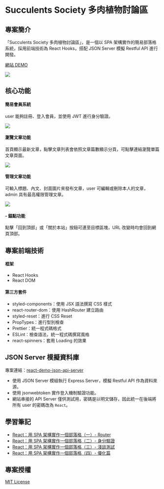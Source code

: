 # Succulents Society 多肉植物討論區

## 專案簡介

「Succulents Society 多肉植物討論區」，是一個以 SPA 架構實作的簡易部落格系統，採用前端技術為 React Hooks，搭配 JSON Server 模擬 Restful API 進行開發。

[網站 DEMO](https://heidiliu2020.github.io/succulents-society)

![](https://i.imgur.com/G2phauR.jpg)

## 核心功能

#### 簡易會員系統

user 能夠註冊、登入會員，並使用 JWT 進行身分驗證。

![](https://github.com/heidiliu2020/succulents-society/blob/master/public/login.gif)

#### 瀏覽文章功能

首頁顯示最新文章，點擊文章列表會依照文章篇數顯示分頁，可點擊連結瀏覽單篇文章頁面。

![](https://github.com/heidiliu2020/succulents-society/blob/master/public/postlist.gif)

#### 管理文章功能

可輸入標題、內文、封面圖片來發布文章，user 可編輯或刪除本人的文章，admin 具有最高權限管理文章。

![](https://github.com/heidiliu2020/succulents-society/blob/master/public/newpost.gif)

#### - 錨點功能

點擊「回到頂部」或「關於本站」按鈕可連至目標區塊，URL 改變時均會回到網頁頂部。

## 專案前端技術

#### 框架

- React Hooks
- React DOM

#### 第三方套件

- styled-components：使用 JSX 語法撰寫 CSS 樣式
- react-router-dom：使用 HashRouter 建立路由
- styled-reset：進行 CSS Reset
- PropTypes：進行型別檢查
- Prettier：統一程式碼格式
- ESLint：檢查語法，統一程式碼撰寫風格
- react-spinners：套用 Loading 的效果

## JSON Server 模擬資料庫

專案連結：[react-demo-json-api-server](https://github.com/heidiliu2020/react-demo-json-api-server)

- 使用 JSON Server 模組執行 Express Server，模擬 Restful API 作為資料來源。
- 使用 jsonwebtoken 實作登入機制驗證功能。
- 網站串接的 API Server 僅供測試用，密碼是以明文儲存，因此統一在後端將所有 user 的密碼改為 `React`。

## 學習筆記

- [React：用 SPA 架構實作一個部落格（一）- Router](https://heidiliu2020.github.io/react-router/)
- [React：用 SPA 架構實作一個部落格（二）- 身分驗證](https://heidiliu2020.github.io/react-usecontext/)
- [React：用 SPA 架構實作一個部落格（三）- 淺談測試](https://heidiliu2020.github.io/react-test/)
- [React：用 SPA 架構實作一個部落格（四）- 優化篇](https://heidiliu2020.github.io/react-optimization/)

## 專案授權

[MIT License](https://choosealicense.com/licenses/mit/)
